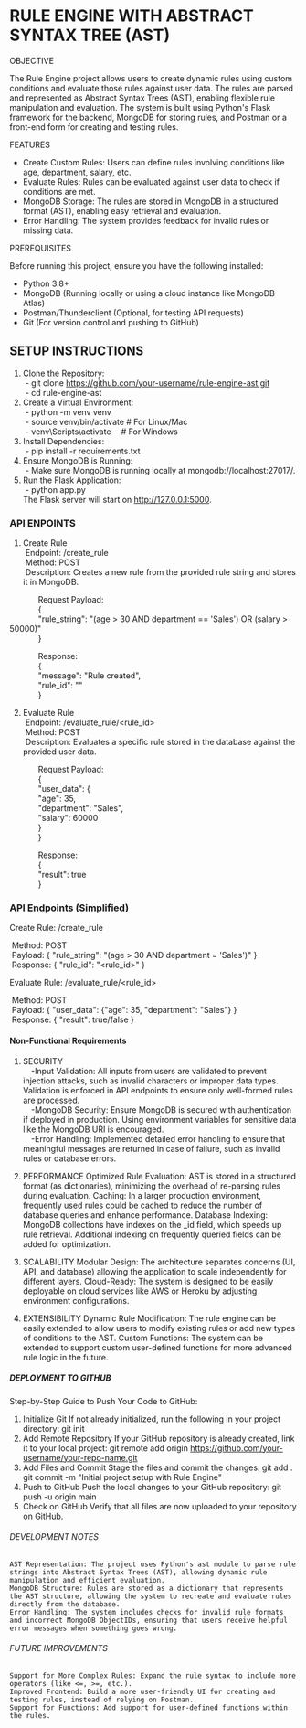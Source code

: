 # RULE ENGINE WITH ABSTRACT SYNTAX TREE (AST)

OBJECTIVE

The Rule Engine project allows users to create dynamic rules using custom conditions and evaluate those rules against user data. The rules are parsed and represented as Abstract Syntax Trees (AST), enabling flexible rule manipulation and evaluation. The system is built using Python's Flask framework for the backend, MongoDB for storing rules, and Postman or a front-end form for creating and testing rules.

FEATURES

* Create Custom Rules: Users can define rules involving conditions like age, department, salary, etc.
* Evaluate Rules: Rules can be evaluated against user data to check if conditions are met.
* MongoDB Storage: The rules are stored in MongoDB in a structured format (AST), enabling easy retrieval and evaluation.
* Error Handling: The system provides feedback for invalid rules or missing data.

PREREQUISITES

Before running this project, ensure you have the following installed:
* Python 3.8+
* MongoDB (Running locally or using a cloud instance like MongoDB Atlas)
* Postman/Thunderclient (Optional, for testing API requests)
* Git (For version control and pushing to GitHub)

## SETUP INSTRUCTIONS

1. Clone the Repository:  
&nbsp;- git clone https://github.com/your-username/rule-engine-ast.git  
&nbsp;- cd rule-engine-ast
2. Create a Virtual Environment:  
&nbsp;- python -m venv venv  
&nbsp;- source venv/bin/activate # For Linux/Mac  
&nbsp;- venv\Scripts\activate &emsp;# For Windows  
3. Install Dependencies:  
&nbsp;- pip install -r requirements.txt  
4. Ensure MongoDB is Running:  
&nbsp;- Make sure MongoDB is running locally at mongodb://localhost:27017/.  
5. Run the Flask Application:  
&nbsp;- python app.py  
The Flask server will start on http://127.0.0.1:5000.

### API ENPOINTS
1. Create Rule  
&nbsp;Endpoint: /create_rule  
&nbsp;Method: POST  
&nbsp;Description: Creates a new rule from the provided rule string and stores it in MongoDB.

&emsp; &emsp; &emsp;Request Payload:  
&emsp; &emsp; &emsp;{  
  &emsp; &emsp; &emsp;"rule_string": "(age > 30 AND department == 'Sales') OR (salary > 50000)"  
&emsp; &emsp; &emsp;}  

&emsp; &emsp; &emsp;Response:  
&emsp; &emsp; &emsp;{  
  &emsp; &emsp; &emsp;"message": "Rule created",  
  &emsp; &emsp; &emsp;"rule_id": "<MongoDB ObjectID>"  
&emsp; &emsp; &emsp;}  

2. Evaluate Rule  
&nbsp;Endpoint: /evaluate_rule/<rule_id>  
&nbsp;Method: POST  
&nbsp;Description: Evaluates a specific rule stored in the database against the provided user data.

&emsp; &emsp; &emsp;Request Payload:  
&emsp; &emsp; &emsp;{  
  &emsp; &emsp; &emsp;"user_data": {  
    &emsp; &emsp; &emsp;"age": 35,  
    &emsp; &emsp; &emsp;"department": "Sales",  
    &emsp; &emsp; &emsp;"salary": 60000  
  &emsp; &emsp; &emsp;}  
&emsp; &emsp; &emsp;}  

&emsp; &emsp; &emsp;Response:  
&emsp; &emsp; &emsp;{  
  &emsp; &emsp; &emsp;"result": true  
&emsp; &emsp; &emsp;}  

### API Endpoints (Simplified)
Create Rule: /create_rule  

&nbsp;Method: POST  
&nbsp;Payload: { "rule_string": "(age > 30 AND department = 'Sales')" }  
&nbsp;Response: { "rule_id": "<rule_id>" }  

Evaluate Rule: /evaluate_rule/<rule_id>  

&nbsp;Method: POST  
&nbsp;Payload: { "user_data": {"age": 35, "department": "Sales"} }  
&nbsp;Response: { "result": true/false }  

#### Non-Functional Requirements
1. SECURITY  
&emsp;-Input Validation: All inputs from users are validated to prevent injection attacks, such as invalid characters or improper data types. Validation is enforced in API endpoints to ensure only well-formed rules are processed.  
&emsp;-MongoDB Security: Ensure MongoDB is secured with authentication if deployed in production. Using environment variables for sensitive data like the MongoDB URI is encouraged.  
&emsp;-Error Handling: Implemented detailed error handling to ensure that meaningful messages are returned in case of failure, such as invalid rules or database errors.  

2. PERFORMANCE
    Optimized Rule Evaluation: AST is stored in a structured format (as dictionaries), minimizing the overhead of re-parsing rules during evaluation.
    Caching: In a larger production environment, frequently used rules could be cached to reduce the number of database queries and enhance performance.
    Database Indexing: MongoDB collections have indexes on the _id field, which speeds up rule retrieval. Additional indexing on frequently queried fields can be added for optimization.

3. SCALABILITY
    Modular Design: The architecture separates concerns (UI, API, and database) allowing the application to scale independently for different layers.
    Cloud-Ready: The system is designed to be easily deployable on cloud services like AWS or Heroku by adjusting environment configurations.

4. EXTENSIBILITY
    Dynamic Rule Modification: The rule engine can be easily extended to allow users to modify existing rules or add new types of conditions to the AST.
    Custom Functions: The system can be extended to support custom user-defined functions for more advanced rule logic in the future.

##### DEPLOYMENT TO GITHUB
Step-by-Step Guide to Push Your Code to GitHub:
1. Initialize Git If not already initialized, run the following in your project directory:
   git init
2. Add Remote Repository If your GitHub repository is already created, link it to your local project:
   git remote add origin https://github.com/your-username/your-repo-name.git
3. Add Files and Commit Stage the files and commit the changes:
   git add .
   git commit -m "Initial project setup with Rule Engine"
4. Push to GitHub Push the local changes to your GitHub repository:
   git push -u origin main
5. Check on GitHub Verify that all files are now uploaded to your repository on GitHub.

###### DEVELOPMENT NOTES
    AST Representation: The project uses Python's ast module to parse rule strings into Abstract Syntax Trees (AST), allowing dynamic rule manipulation and efficient evaluation.
    MongoDB Structure: Rules are stored as a dictionary that represents the AST structure, allowing the system to recreate and evaluate rules directly from the database.
    Error Handling: The system includes checks for invalid rule formats and incorrect MongoDB ObjectIDs, ensuring that users receive helpful error messages when something goes wrong.

###### FUTURE IMPROVEMENTS
    Support for More Complex Rules: Expand the rule syntax to include more operators (like <=, >=, etc.).
    Improved Frontend: Build a more user-friendly UI for creating and testing rules, instead of relying on Postman.
    Support for Functions: Add support for user-defined functions within the rules.
